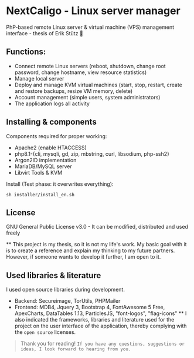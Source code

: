# NextCaligo - Linux server manager
PhP-based remote Linux server &amp; virtual machine (VPS) management interface - thesis of Erik Stütz :tada:

## Functions:
- Connect remote Linux servers (reboot, shutdown, change root password, change hostname, view resource statistics)
- Manage local server 
- Deploy and manage KVM virtual machines (start, stop, restart, create and restore backups, resize VM memory, delete)
- Account management (simple users, system administrators)
- The application logs all activity

## Installing & components
Components required for proper working:
- Apache2 (enable HTACCESS)
- php8.1-{cli, mysqli, gd, zip, mbstring, curl, libsodium, php-ssh2}
- Argon2ID implementation
- MariaDB/MySQL server
- Libvirt Tools & KVM

Install (Test phase: it overwrites everything):
```
sh installer/install_en.sh
```

## License
GNU General Public License v3.0 - It can be modified, distributed and used freely

** This project is my thesis, so it is not my life's work. My basic goal with it is to create a reference and explain my thinking to my future partners. However, if someone wants to develop it further, I am open to it.

## Used libraries & literature
I used open source libraries during development.
- Backend: Secureimage, TorUtils, PHPMailer
- Frontend: MDB4, Jquery 3, Bootstrap 4, FontAwesome 5 Free, ApexCharts, DataTables 1.13, ParticlesJS, "font-logos", "flag-icons" 
** I also indicated the frameworks, libraries and literature used for the project on the user interface of the application, thereby complying with the `open source` licenses.

> Thank you for reading!
`If you have any questions, suggestions or ideas, I look forward to hearing from you.`


